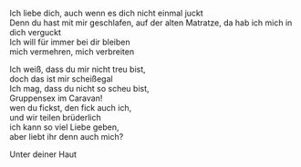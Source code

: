 

Ich liebe dich, auch wenn es dich nicht einmal juckt  
Denn du hast mit mir geschlafen, auf der alten Matratze, da hab ich mich in dich verguckt  
Ich will für immer bei dir bleiben  
mich vermehren, mich verbreiten

Ich weiß, dass du mir nicht treu bist,  
doch das ist mir scheißegal  
Ich mag, dass du nicht so scheu bist,  
Gruppensex im Caravan!  
wen du fickst, den fick auch ich,  
und wir teilen brüderlich  
ich kann so viel Liebe geben,  
aber liebt ihr denn auch mich?

Unter deiner Haut

